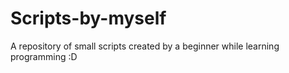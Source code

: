 # Scripts-by-myself
A repository of small scripts created by a beginner while learning programming :D
